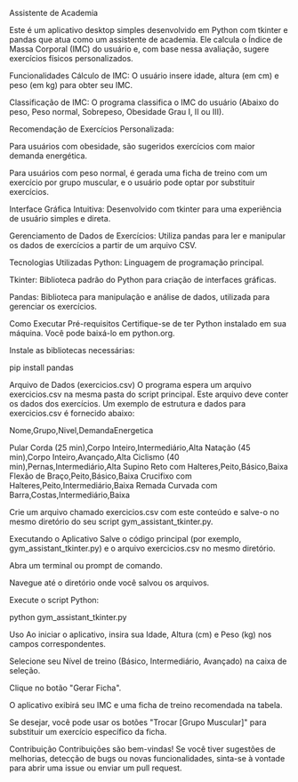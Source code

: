 Assistente de Academia


Este é um aplicativo desktop simples desenvolvido em Python com tkinter e pandas que atua como um assistente de academia. Ele calcula o Índice de Massa Corporal (IMC) do usuário e, com base nessa avaliação, sugere exercícios físicos personalizados.

Funcionalidades
Cálculo de IMC: O usuário insere idade, altura (em cm) e peso (em kg) para obter seu IMC.

Classificação de IMC: O programa classifica o IMC do usuário (Abaixo do peso, Peso normal, Sobrepeso, Obesidade Grau I, II ou III).

Recomendação de Exercícios Personalizada:

Para usuários com obesidade, são sugeridos exercícios com maior demanda energética.

Para usuários com peso normal, é gerada uma ficha de treino com um exercício por grupo muscular, e o usuário pode optar por substituir exercícios.

Interface Gráfica Intuitiva: Desenvolvido com tkinter para uma experiência de usuário simples e direta.

Gerenciamento de Dados de Exercícios: Utiliza pandas para ler e manipular os dados de exercícios a partir de um arquivo CSV.

Tecnologias Utilizadas
Python: Linguagem de programação principal.

Tkinter: Biblioteca padrão do Python para criação de interfaces gráficas.

Pandas: Biblioteca para manipulação e análise de dados, utilizada para gerenciar os exercícios.

Como Executar
Pré-requisitos
Certifique-se de ter Python instalado em sua máquina. Você pode baixá-lo em python.org.

Instale as bibliotecas necessárias:

pip install pandas

Arquivo de Dados (exercicios.csv)
O programa espera um arquivo exercicios.csv na mesma pasta do script principal. Este arquivo deve conter os dados dos exercícios. Um exemplo de estrutura e dados para exercicios.csv é fornecido abaixo:

Nome,Grupo,Nivel,DemandaEnergetica

Pular Corda (25 min),Corpo Inteiro,Intermediário,Alta
Natação (45 min),Corpo Inteiro,Avançado,Alta
Ciclismo (40 min),Pernas,Intermediário,Alta
Supino Reto com Halteres,Peito,Básico,Baixa
Flexão de Braço,Peito,Básico,Baixa
Crucifixo com Halteres,Peito,Intermediário,Baixa
Remada Curvada com Barra,Costas,Intermediário,Baixa


Crie um arquivo chamado exercicios.csv com este conteúdo e salve-o no mesmo diretório do seu script gym_assistant_tkinter.py.

Executando o Aplicativo
Salve o código principal (por exemplo, gym_assistant_tkinter.py) e o arquivo exercicios.csv no mesmo diretório.

Abra um terminal ou prompt de comando.

Navegue até o diretório onde você salvou os arquivos.

Execute o script Python:

python gym_assistant_tkinter.py

Uso
Ao iniciar o aplicativo, insira sua Idade, Altura (cm) e Peso (kg) nos campos correspondentes.

Selecione seu Nível de treino (Básico, Intermediário, Avançado) na caixa de seleção.

Clique no botão "Gerar Ficha".

O aplicativo exibirá seu IMC e uma ficha de treino recomendada na tabela.

Se desejar, você pode usar os botões "Trocar [Grupo Muscular]" para substituir um exercício específico da ficha.

Contribuição
Contribuições são bem-vindas! Se você tiver sugestões de melhorias, detecção de bugs ou novas funcionalidades, sinta-se à vontade para abrir uma issue ou enviar um pull request.
